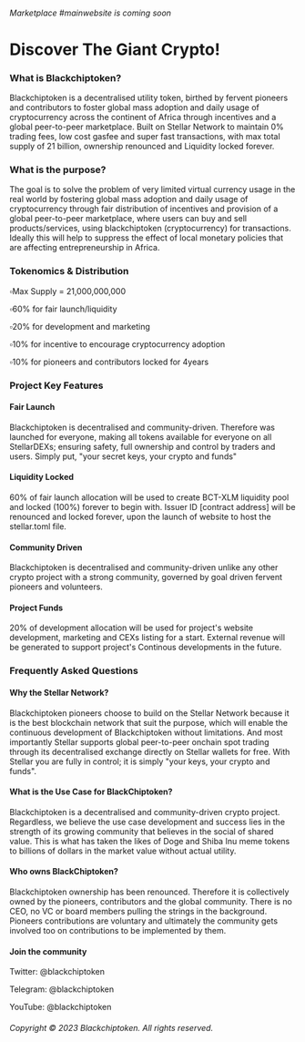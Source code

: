 ###### Marketplace #mainwebsite is coming soon
# Discover The Giant Crypto!
### What is Blackchiptoken?
Blackchiptoken is a decentralised utility token, birthed by fervent pioneers and contributors to foster global mass adoption and daily usage of cryptocurrency across the continent of Africa through incentives and a global peer-to-peer marketplace. Built on Stellar Network to maintain 0% trading fees, low cost gasfee and super fast transactions, with max total supply of 21 billion, ownership renounced and Liquidity locked forever.
### What is the purpose?
The goal is to solve the problem of very limited virtual currency usage in the real world by fostering global mass adoption and daily usage of cryptocurrency through fair distribution of incentives and provision of a global peer-to-peer marketplace, where users can buy and sell products/services, using blackchiptoken (cryptocurrency) for transactions. Ideally this will help to suppress the effect of local monetary policies that are affecting entrepreneurship in Africa.
### Tokenomics & Distribution
▫️Max Supply = 21,000,000,000

▫️60% for fair launch/liquidity

▫️20% for development and marketing

▫️10% for incentive to encourage cryptocurrency adoption

▫️10% for pioneers and contributors locked for 4years
### Project Key Features
#### Fair Launch
Blackchiptoken is decentralised and community-driven. Therefore was launched for everyone, making all tokens available for everyone on all StellarDEXs; ensuring safety, full ownership and control by traders and users. Simply put, "your secret keys, your crypto and funds"
#### Liquidity Locked
60% of fair launch allocation will be used to create BCT-XLM liquidity pool and locked (100%) forever to begin with. Issuer ID [contract address] will be renounced and locked forever, upon the launch of website to host the stellar.toml file.
#### Community Driven
Blackchiptoken is decentralised and community-driven unlike any other crypto project with a strong community, governed by goal driven fervent pioneers and volunteers.
#### Project Funds
20% of development allocation will be used for project's website development, marketing and CEXs listing for a start. External revenue will be generated to support project's Continous developments in the future.
### Frequently Asked Questions
#### Why the Stellar Network?
Blackchiptoken pioneers choose to build on the Stellar Network because it is the best blockchain network that suit the purpose, which will enable the continuous development of Blackchiptoken without limitations. And most importantly Stellar supports global peer-to-peer onchain spot trading through its decentralised exchange directly on Stellar wallets for free. With Stellar you are fully in control; it is simply "your keys, your crypto and funds".
#### What is the Use Case for BlackChiptoken?
Blackchiptoken is a decentralised and community-driven crypto project. Regardless, we believe the use case development and success lies in the strength of its growing community that believes in the social of shared value. This is what has taken the likes of Doge and Shiba Inu meme tokens to billions of dollars in the market value without actual utility.
#### Who owns BlackChiptoken?
Blackchiptoken ownership has been renounced. Therefore it is collectively owned by the pioneers, contributors and the global community. There is no CEO, no VC or board members pulling the strings in the background. Pioneers contributions are voluntary and ultimately the community gets involved too on contributions to be implemented by them.
#### Join the community
Twitter: @blackchiptoken

Telegram: @blackchiptoken

YouTube: @blackchiptoken

###### Copyright © 2023 Blackchiptoken. All rights reserved.
